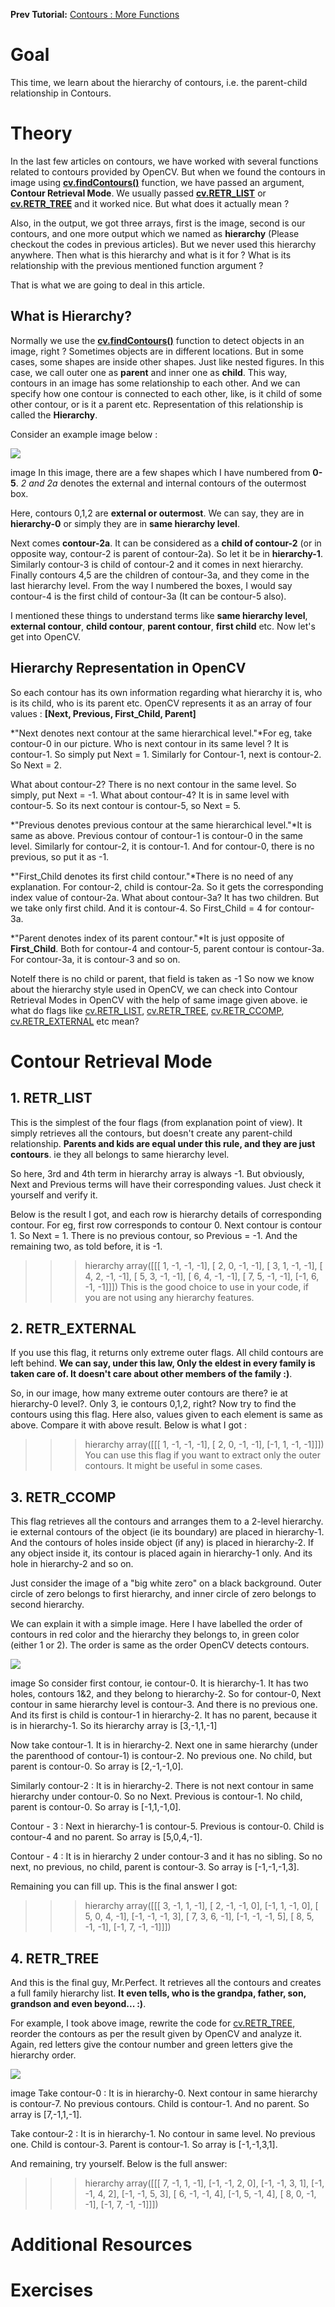 
**Prev Tutorial:** [Contours : More Functions](../../d5/d45/tutorial_py_contours_more_functions.html "../../d5/d45/tutorial_py_contours_more_functions.html")   

# Goal

This time, we learn about the hierarchy of contours, i.e. the parent-child relationship in Contours.

# Theory

In the last few articles on contours, we have worked with several functions related to contours provided by OpenCV. But when we found the contours in image using **[cv.findContours()](../../d3/dc0/group__imgproc__shape.html#gadf1ad6a0b82947fa1fe3c3d497f260e0 "Finds contours in a binary image.")** function, we have passed an argument, **Contour Retrieval Mode**. We usually passed **[cv.RETR\_LIST](../../d3/dc0/group__imgproc__shape.html#gga819779b9857cc2f8601e6526a3a5bc71a48b9c2cb1056f775ae50bb68288b875e "../../d3/dc0/group__imgproc__shape.html#gga819779b9857cc2f8601e6526a3a5bc71a48b9c2cb1056f775ae50bb68288b875e")** or **[cv.RETR\_TREE](../../d3/dc0/group__imgproc__shape.html#gga819779b9857cc2f8601e6526a3a5bc71ab10df56aed56c89a026580adc9431f58 "../../d3/dc0/group__imgproc__shape.html#gga819779b9857cc2f8601e6526a3a5bc71ab10df56aed56c89a026580adc9431f58")** and it worked nice. But what does it actually mean ?

Also, in the output, we got three arrays, first is the image, second is our contours, and one more output which we named as **hierarchy** (Please checkout the codes in previous articles). But we never used this hierarchy anywhere. Then what is this hierarchy and what is it for ? What is its relationship with the previous mentioned function argument ?

That is what we are going to deal in this article.

## What is Hierarchy?

Normally we use the **[cv.findContours()](../../d3/dc0/group__imgproc__shape.html#gadf1ad6a0b82947fa1fe3c3d497f260e0 "Finds contours in a binary image.")** function to detect objects in an image, right ? Sometimes objects are in different locations. But in some cases, some shapes are inside other shapes. Just like nested figures. In this case, we call outer one as **parent** and inner one as **child**. This way, contours in an image has some relationship to each other. And we can specify how one contour is connected to each other, like, is it child of some other contour, or is it a parent etc. Representation of this relationship is called the **Hierarchy**.

Consider an example image below :

![](../../hierarchy.png)

image
In this image, there are a few shapes which I have numbered from **0-5**. *2 and 2a* denotes the external and internal contours of the outermost box.

Here, contours 0,1,2 are **external or outermost**. We can say, they are in **hierarchy-0** or simply they are in **same hierarchy level**.

Next comes **contour-2a**. It can be considered as a **child of contour-2** (or in opposite way, contour-2 is parent of contour-2a). So let it be in **hierarchy-1**. Similarly contour-3 is child of contour-2 and it comes in next hierarchy. Finally contours 4,5 are the children of contour-3a, and they come in the last hierarchy level. From the way I numbered the boxes, I would say contour-4 is the first child of contour-3a (It can be contour-5 also).

I mentioned these things to understand terms like **same hierarchy level**, **external contour**, **child contour**, **parent contour**, **first child** etc. Now let's get into OpenCV.

## Hierarchy Representation in OpenCV

So each contour has its own information regarding what hierarchy it is, who is its child, who is its parent etc. OpenCV represents it as an array of four values : **[Next, Previous, First\_Child, Parent]**

\*"Next denotes next contour at the same hierarchical level."\*For eg, take contour-0 in our picture. Who is next contour in its same level ? It is contour-1. So simply put Next = 1. Similarly for Contour-1, next is contour-2. So Next = 2.

What about contour-2? There is no next contour in the same level. So simply, put Next = -1. What about contour-4? It is in same level with contour-5. So its next contour is contour-5, so Next = 5.

\*"Previous denotes previous contour at the same hierarchical level."\*It is same as above. Previous contour of contour-1 is contour-0 in the same level. Similarly for contour-2, it is contour-1. And for contour-0, there is no previous, so put it as -1.

\*"First\_Child denotes its first child contour."\*There is no need of any explanation. For contour-2, child is contour-2a. So it gets the corresponding index value of contour-2a. What about contour-3a? It has two children. But we take only first child. And it is contour-4. So First\_Child = 4 for contour-3a.

\*"Parent denotes index of its parent contour."\*It is just opposite of **First\_Child**. Both for contour-4 and contour-5, parent contour is contour-3a. For contour-3a, it is contour-3 and so on.

NoteIf there is no child or parent, that field is taken as -1
So now we know about the hierarchy style used in OpenCV, we can check into Contour Retrieval Modes in OpenCV with the help of same image given above. ie what do flags like [cv.RETR\_LIST](../../d3/dc0/group__imgproc__shape.html#gga819779b9857cc2f8601e6526a3a5bc71a48b9c2cb1056f775ae50bb68288b875e "../../d3/dc0/group__imgproc__shape.html#gga819779b9857cc2f8601e6526a3a5bc71a48b9c2cb1056f775ae50bb68288b875e"), [cv.RETR\_TREE](../../d3/dc0/group__imgproc__shape.html#gga819779b9857cc2f8601e6526a3a5bc71ab10df56aed56c89a026580adc9431f58 "../../d3/dc0/group__imgproc__shape.html#gga819779b9857cc2f8601e6526a3a5bc71ab10df56aed56c89a026580adc9431f58"), [cv.RETR\_CCOMP](../../d3/dc0/group__imgproc__shape.html#gga819779b9857cc2f8601e6526a3a5bc71a7d1d4b509fb2a9a8dc2f960357748752 "../../d3/dc0/group__imgproc__shape.html#gga819779b9857cc2f8601e6526a3a5bc71a7d1d4b509fb2a9a8dc2f960357748752"), [cv.RETR\_EXTERNAL](../../d3/dc0/group__imgproc__shape.html#gga819779b9857cc2f8601e6526a3a5bc71aa7adc6d6608609fd84650f71b954b981 "../../d3/dc0/group__imgproc__shape.html#gga819779b9857cc2f8601e6526a3a5bc71aa7adc6d6608609fd84650f71b954b981") etc mean?

# Contour Retrieval Mode

## 1. RETR\_LIST

This is the simplest of the four flags (from explanation point of view). It simply retrieves all the contours, but doesn't create any parent-child relationship. **Parents and kids are equal under this rule, and they are just contours**. ie they all belongs to same hierarchy level.

So here, 3rd and 4th term in hierarchy array is always -1. But obviously, Next and Previous terms will have their corresponding values. Just check it yourself and verify it.

Below is the result I got, and each row is hierarchy details of corresponding contour. For eg, first row corresponds to contour 0. Next contour is contour 1. So Next = 1. There is no previous contour, so Previous = -1. And the remaining two, as told before, it is -1. 

>>> hierarchy
array([[[ 1, -1, -1, -1],
 [ 2, 0, -1, -1],
 [ 3, 1, -1, -1],
 [ 4, 2, -1, -1],
 [ 5, 3, -1, -1],
 [ 6, 4, -1, -1],
 [ 7, 5, -1, -1],
 [-1, 6, -1, -1]]])
 This is the good choice to use in your code, if you are not using any hierarchy features.

## 2. RETR\_EXTERNAL

If you use this flag, it returns only extreme outer flags. All child contours are left behind. **We can say, under this law, Only the eldest in every family is taken care of. It doesn't care about other members of the family :)**.

So, in our image, how many extreme outer contours are there? ie at hierarchy-0 level?. Only 3, ie contours 0,1,2, right? Now try to find the contours using this flag. Here also, values given to each element is same as above. Compare it with above result. Below is what I got : 

>>> hierarchy
array([[[ 1, -1, -1, -1],
 [ 2, 0, -1, -1],
 [-1, 1, -1, -1]]])
 You can use this flag if you want to extract only the outer contours. It might be useful in some cases.

## 3. RETR\_CCOMP

This flag retrieves all the contours and arranges them to a 2-level hierarchy. ie external contours of the object (ie its boundary) are placed in hierarchy-1. And the contours of holes inside object (if any) is placed in hierarchy-2. If any object inside it, its contour is placed again in hierarchy-1 only. And its hole in hierarchy-2 and so on.

Just consider the image of a "big white zero" on a black background. Outer circle of zero belongs to first hierarchy, and inner circle of zero belongs to second hierarchy.

We can explain it with a simple image. Here I have labelled the order of contours in red color and the hierarchy they belongs to, in green color (either 1 or 2). The order is same as the order OpenCV detects contours.

![](../../ccomp_hierarchy.png)

image
So consider first contour, ie contour-0. It is hierarchy-1. It has two holes, contours 1&2, and they belong to hierarchy-2. So for contour-0, Next contour in same hierarchy level is contour-3. And there is no previous one. And its first is child is contour-1 in hierarchy-2. It has no parent, because it is in hierarchy-1. So its hierarchy array is [3,-1,1,-1]

Now take contour-1. It is in hierarchy-2. Next one in same hierarchy (under the parenthood of contour-1) is contour-2. No previous one. No child, but parent is contour-0. So array is [2,-1,-1,0].

Similarly contour-2 : It is in hierarchy-2. There is not next contour in same hierarchy under contour-0. So no Next. Previous is contour-1. No child, parent is contour-0. So array is [-1,1,-1,0].

Contour - 3 : Next in hierarchy-1 is contour-5. Previous is contour-0. Child is contour-4 and no parent. So array is [5,0,4,-1].

Contour - 4 : It is in hierarchy 2 under contour-3 and it has no sibling. So no next, no previous, no child, parent is contour-3. So array is [-1,-1,-1,3].

Remaining you can fill up. This is the final answer I got: 

>>> hierarchy
array([[[ 3, -1, 1, -1],
 [ 2, -1, -1, 0],
 [-1, 1, -1, 0],
 [ 5, 0, 4, -1],
 [-1, -1, -1, 3],
 [ 7, 3, 6, -1],
 [-1, -1, -1, 5],
 [ 8, 5, -1, -1],
 [-1, 7, -1, -1]]])
## 4. RETR\_TREE

And this is the final guy, Mr.Perfect. It retrieves all the contours and creates a full family hierarchy list. **It even tells, who is the grandpa, father, son, grandson and even beyond... :)**.

For example, I took above image, rewrite the code for [cv.RETR\_TREE](../../d3/dc0/group__imgproc__shape.html#gga819779b9857cc2f8601e6526a3a5bc71ab10df56aed56c89a026580adc9431f58 "../../d3/dc0/group__imgproc__shape.html#gga819779b9857cc2f8601e6526a3a5bc71ab10df56aed56c89a026580adc9431f58"), reorder the contours as per the result given by OpenCV and analyze it. Again, red letters give the contour number and green letters give the hierarchy order.

![](../../tree_hierarchy.png)

image
Take contour-0 : It is in hierarchy-0. Next contour in same hierarchy is contour-7. No previous contours. Child is contour-1. And no parent. So array is [7,-1,1,-1].

Take contour-2 : It is in hierarchy-1. No contour in same level. No previous one. Child is contour-3. Parent is contour-1. So array is [-1,-1,3,1].

And remaining, try yourself. Below is the full answer: 

>>> hierarchy
array([[[ 7, -1, 1, -1],
 [-1, -1, 2, 0],
 [-1, -1, 3, 1],
 [-1, -1, 4, 2],
 [-1, -1, 5, 3],
 [ 6, -1, -1, 4],
 [-1, 5, -1, 4],
 [ 8, 0, -1, -1],
 [-1, 7, -1, -1]]])
# Additional Resources

# Exercises

